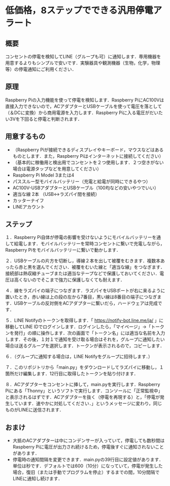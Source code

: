 # 低価格，8ステップでできる汎用停電アラート

## 概要
コンセントの停電を検知してLINE（グループも可）に通知します．専用機器を用意するよりもシンプルで安いです．実験器具や観測機器（生物，化学，物理等）の停電通知にご利用ください．

## 原理
Raspberry Piの入力機能を使って停電を検知します．Raspberry PiにAC100Vは直接入力できないので，ACアダプターとUSBケーブルを使って電圧を落として（＆DCに変換）から商用電源を入力します．Raspberry Piに入る電圧がだいたい3Vを下回ると停電と判断されます．

## 用意するもの
* （Raspberry Piが接続できるディスプレイやキーボード，マウスなどはあるものとします．また，Raspberry Piはインターネットに接続してください）  
* （基本的に稼働用と検出用でコンセントを２つ使用します．２つ空きがない場合は電源タップなどを用意してください）  
* Raspberry Pi Model 3または4  
* パススルー型モバイルバッテリー（充電と給電が同時にできるやつ）  
* AC100V-USBアダプターとUSBケーブル（100均などの安いやつでいい）  
* 適当な線 2本  （USB↔ラズパイ間を接続）
* カッターナイフ  
* LINEアカウント  

## ステップ
１．Raspberry Pi自体が停電の影響を受けないようにモバイルバッテリーを通して給電します．モバイルバッテリーを常時コンセントに繋いで充電しながら，Raspberry Piをモバイルバッテリーに繋いで動かします．  

２．USBケーブルの片方を切断し，導線２本を出して被覆をむきます．複数本あったら赤と黒を選んでください．被覆をむいた線と「適当な線」をつなぎます．接続部は熱収縮チューブまたは適当なテープなどで保護しておいてください．電圧は高くないのでそこまで強力に保護しなくても耐えます．  

４．線をラズパイの端子につなぎます．ラズパイをUSBポートが右に来るように置いたとき，赤い線は上の段の左から7番目，黒い線は8番目の端子につなぎます．USBケーブルの反対側をACアダプターに繋いだら，ハードウェアは完成です．  

５．LINE Notifyのトークンを取得します．「 https://notify-bot.line.me/ja/ 」に移動してLINE IDでログインします．ログインしたら，「マイページ」→「トークンを発行」の順に操作します．次の画面で「トークン名」には適当な名前を入力します．その後，１対１で通知を受け取る場合はそれを，グループに通知したい場合は送るグループを選択します．トークンが表示されるので，コピーします．  

６．（グループに通知する場合は，LINE Notifyをグループに招待します．）  

７．このリポジトリから「main.py」をダウンロードしてラズパイに移動し，１箇所だけ編集します．12行目に取得したトークンを貼り付けます．  

８．ACアダプターをコンセントに挿して，main.pyを実行します．Raspberry Piにある「Thonny」というソフトで実行します．コンソールに「正常監視中」と表示されるはずです．ACアダプターを抜く（停電を再現する）と，「停電が発生しています．速やかに対処してください．」というメッセージに変わり，同じものがLINEに送信されます．  

## おまけ
* 大抵のACアダプターは中にコンデンサーが入っていて，停電しても数秒間はRaspberry Piに電圧が出力され続けるため，停電後すぐに通知されないことがあります．  
* 停電時の通知間隔を変更できます．main.pyの39行目に設定値があります．単位は秒です．デフォルトでは600（10分）になっていて，停電が発生した場合，復旧（または手動でプログラムを停止）するまでの間，10分間隔でLINEに通知し続けます．  
